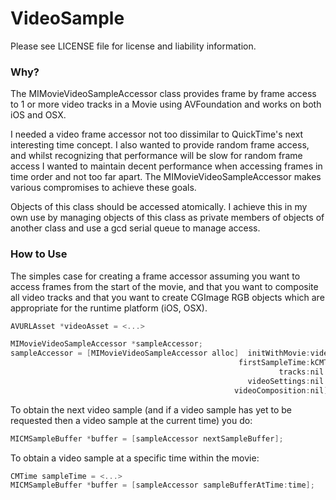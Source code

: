 
# VideoSample

Please see LICENSE file for license and liability information.

### Why?

The MIMovieVideoSampleAccessor class provides frame by frame access to 1 or more video tracks in a Movie using AVFoundation and works on both iOS and OSX.

I needed a video frame accessor not too dissimilar to QuickTime's next interesting time concept. I also wanted to provide random frame access, and whilst recognizing that performance will be slow for random frame access I wanted to maintain decent performance when accessing frames in time order and not too far apart. The MIMovieVideoSampleAccessor makes various compromises to achieve these goals.

Objects of this class should be accessed atomically. I achieve this in my own use by managing objects of this class as private members of objects of another class and use a gcd serial queue to manage access.

### How to Use

The simples case for creating a frame accessor assuming you want to access frames from the start of the movie, and that you want to composite all video tracks and that you want to create CGImage RGB objects which are appropriate for the runtime platform (iOS, OSX).

```objective-c
AVURLAsset *videoAsset = <...>

MIMovieVideoSampleAccessor *sampleAccessor;
sampleAccessor = [MIMovieVideoSampleAccessor alloc]  initWithMovie:videoAsset
                                                   firstSampleTime:kCMTimeZero
                                                            tracks:nil
                                                     videoSettings:nil
                                                  videoComposition:nil];
```

To obtain the next video sample (and if a video sample has yet to be requested then a video sample at the current time) you do:

```objective-c
MICMSampleBuffer *buffer = [sampleAccessor nextSampleBuffer];
```

To obtain a video sample at a specific time within the movie:

```objective-c
CMTime sampleTime = <...>
MICMSampleBuffer *buffer = [sampleAccessor sampleBufferAtTime:time];
```
